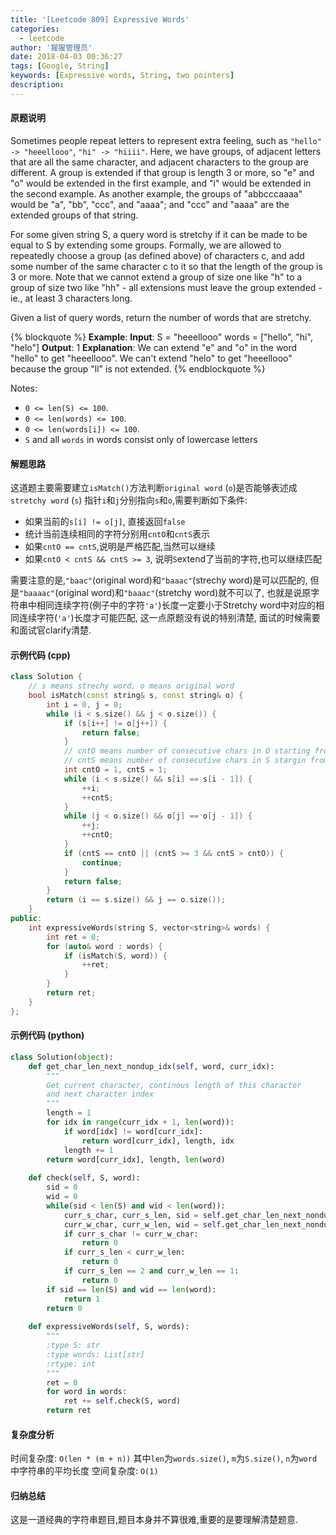 ```yaml
---
title: '[Leetcode 809] Expressive Words'
categories:
  - leetcode
author: '猩猩管理员'
date: 2018-04-03 00:36:27
tags: [Google, String]
keywords: [Expressive words, String, two pointers]
description:
---
```

#### 原题说明
Sometimes people repeat letters to represent extra feeling, such as `"hello" -> "heeellooo"`, `"hi" -> "hiiii"`.  Here, we have groups, of adjacent letters that are all the same character, and adjacent characters to the group are different.  A group is extended if that group is length 3 or more, so "e" and "o" would be extended in the first example, and "i" would be extended in the second example.  As another example, the groups of "abbcccaaaa" would be "a", "bb", "ccc", and "aaaa"; and "ccc" and "aaaa" are the extended groups of that string.

For some given string S, a query word is stretchy if it can be made to be equal to S by extending some groups.  Formally, we are allowed to repeatedly choose a group (as defined above) of characters c, and add some number of the same character c to it so that the length of the group is 3 or more.  Note that we cannot extend a group of size one like "h" to a group of size two like "hh" - all extensions must leave the group extended - ie., at least 3 characters long.

Given a list of query words, return the number of words that are stretchy. 

{% blockquote %}
**Example**:
**Input**: 
S = "heeellooo"
words = ["hello", "hi", "helo"]
**Output**: 1
**Explanation**: 
We can extend "e" and "o" in the word "hello" to get "heeellooo".
We can't extend "helo" to get "heeellooo" because the group "ll" is not extended.
{% endblockquote %}

Notes:

- `0 <= len(S) <= 100`.
- `0 <= len(words) <= 100`.
- `0 <= len(words[i]) <= 100`.
- `S` and all `words` in words consist only of lowercase letters
<!-- more -->

#### 解题思路
这道题主要需要建立`isMatch()`方法判断`original word` (`o`)是否能够表述成`stretchy word` (`s`)
指针`i`和`j`分别指向`s`和`o`,需要判断如下条件:
- 如果当前的`s[i] != o[j]`, 直接返回`false`
- 统计当前连续相同的字符分别用`cntO`和`cntS`表示
- 如果`cntO == cntS`,说明是严格匹配,当然可以继续
- 如果`cntO < cntS && cntS >= 3`, 说明`S`extend了当前的字符,也可以继续匹配

需要注意的是,`"baac"`(original word)和`"baaac"`(strechy word)是可以匹配的, 但是`"baaaac"`(original word)和`"baaac"`(stretchy word)就不可以了, 也就是说原字符串中相同连续字符(例子中的字符`'a'`)长度一定要小于Stretchy word中对应的相同连续字符(`'a'`)长度才可能匹配, 这一点原题没有说的特别清楚, 面试的时候需要和面试官clarify清楚.

#### 示例代码 (cpp)
```cpp
class Solution {
    // s means strechy word, o means original word
    bool isMatch(const string& s, const string& o) {
        int i = 0, j = 0;
        while (i < s.size() && j < o.size()) {
            if (s[i++] != o[j++]) {
                return false;
            }
            // cntO means number of consecutive chars in O starting from i - 1
            // cntS means number of consecutive chars in S stargin from j - 1
            int cntO = 1, cntS = 1;
            while (i < s.size() && s[i] == s[i - 1]) {
                ++i;
                ++cntS;
            }
            while (j < o.size() && o[j] == o[j - 1]) {
                ++j;
                ++cntO;
            }
            if (cntS == cntO || (cntS >= 3 && cntS > cntO)) {
                continue;
            }
            return false;
        }
        return (i == s.size() && j == o.size());
    }
public:
    int expressiveWords(string S, vector<string>& words) {
        int ret = 0;
        for (auto& word : words) {
            if (isMatch(S, word)) {
                ++ret;
            }
        }
        return ret;
    }
};
```

#### 示例代码 (python)
```python
class Solution(object):
    def get_char_len_next_nondup_idx(self, word, curr_idx):
        """
        Get current character, continous length of this charactor
        and next character index
        """
        length = 1
        for idx in range(curr_idx + 1, len(word)):
            if word[idx] != word[curr_idx]:
                return word[curr_idx], length, idx
            length += 1
        return word[curr_idx], length, len(word)
    
    def check(self, S, word):
        sid = 0
        wid = 0
        while(sid < len(S) and wid < len(word)):
            curr_s_char, curr_s_len, sid = self.get_char_len_next_nondup_idx(S, sid)
            curr_w_char, curr_w_len, wid = self.get_char_len_next_nondup_idx(word, wid)
            if curr_s_char != curr_w_char:
                return 0
            if curr_s_len < curr_w_len:
                return 0
            if curr_s_len == 2 and curr_w_len == 1:
                return 0
        if sid == len(S) and wid == len(word):
            return 1
        return 0
                    
    def expressiveWords(self, S, words):
        """
        :type S: str
        :type words: List[str]
        :rtype: int
        """
        ret = 0
        for word in words:
            ret += self.check(S, word)
        return ret
```

#### 复杂度分析
时间复杂度: `O(len * (m + n))` 其中`len`为`words.size()`, `m`为`S.size()`, `n`为`word`中字符串的平均长度
空间复杂度: `O(1)` 

#### 归纳总结
这是一道经典的字符串题目,题目本身并不算很难,重要的是要理解清楚题意.
